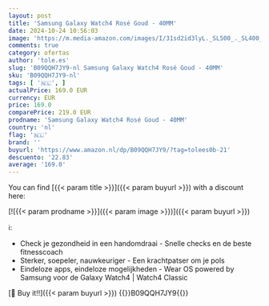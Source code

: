 ```yaml
---
layout: post
title: 'Samsung Galaxy Watch4 Rosé Goud - 40MM'
date: 2024-10-24 10:56:03
image: 'https://m.media-amazon.com/images/I/31sd2id3lyL._SL500_._SL400_.jpg'
comments: true
category: ofertas
author: 'tole.es'
slug: 'B09QQH7JY9-nl Samsung Galaxy Watch4 Rosé Goud - 40MM'
sku: 'B09QQH7JY9-nl'
tags: [ '🇳🇱', ]
actualPrice: 169.0 EUR
currency: EUR
price: 169.0
comparePrice: 219.0 EUR
prodname: 'Samsung Galaxy Watch4 Rosé Goud - 40MM'
country: 'nl'
flag: '🇳🇱'
brand: ''
buyurl: 'https://www.amazon.nl/dp/B09QQH7JY9/?tag=tolees0b-21'
descuento: '22.83'
average: '169.0'
---
```


You can find [{{< param title >}}]({{< param buyurl >}}) with a discount here:

[![{{< param prodname >}}]({{< param image >}})]({{< param buyurl >}})

ℹ️:

- Check je gezondheid in een handomdraai - Snelle checks en de beste fitnesscoach
- Sterker, soepeler, nauwkeuriger - Een krachtpatser om je pols
- Eindeloze apps, eindeloze mogelijkheden - Wear OS powered by Samsung voor de Galaxy Watch4 | Watch4 Classic

[🛒 Buy it!!]({{< param buyurl >}})
{{<world>}}B09QQH7JY9{{</world>}}
